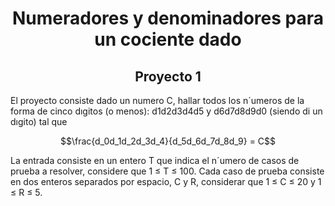 <h1 align="center">Numeradores y denominadores
para un cociente dado</h1>

<h2 align="center">Proyecto 1</h2>

El proyecto consiste dado un numero C, hallar
todos los n´umeros de la forma de cinco dıgitos
(o menos): d1d2d3d4d5 y d6d7d8d9d0 (siendo di
un dıgito) tal que

$$\frac{d_0d_1d_2d_3d_4}{d_5d_6d_7d_8d_9} = C$$

La entrada consiste en un entero T que indica
el n´umero de casos de prueba a resolver, considere
que 1 ≤ T ≤ 100. Cada caso de prueba
consiste en dos enteros separados por espacio, C
y R, considerar que 1 ≤ C ≤ 20 y 1 ≤ R ≤ 5.
